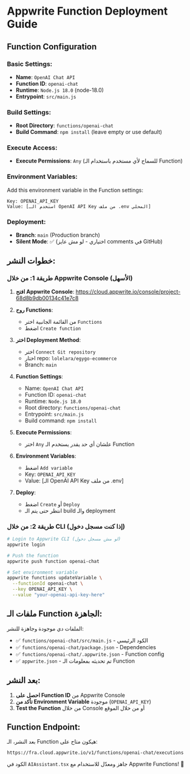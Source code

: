 # Appwrite Function Deployment Guide

## Function Configuration

### Basic Settings:
- **Name**: `OpenAI Chat API`
- **Function ID**: `openai-chat`
- **Runtime**: `Node.js 18.0` (node-18.0)
- **Entrypoint**: `src/main.js`

### Build Settings:
- **Root Directory**: `functions/openai-chat`
- **Build Command**: `npm install` (leave empty or use default)

### Execute Access:
- **Execute Permissions**: `Any` (للسماح لأي مستخدم باستخدام الـ Function)

### Environment Variables:
Add this environment variable in the Function settings:
```
Key: OPENAI_API_KEY
Value: [استخدم الـ OpenAI API Key من ملف .env المحلي]
```

### Deployment:
- **Branch**: `main` (Production branch)
- **Silent Mode**: ✅ (اختياري - لو مش عايز comments في GitHub)

## خطوات النشر:

### طريقة 1: من خلال Appwrite Console (الأسهل)

1. **افتح Appwrite Console**: https://cloud.appwrite.io/console/project-68d8b9db00134c41e7c8

2. **روح Functions**:
   - من القائمة الجانبية اختر `Functions`
   - اضغط `Create function`

3. **اختر Deployment Method**:
   - اختر `Connect Git repository`
   - اختار repo: `lolelara/egygo-ecommerce`
   - Branch: `main`

4. **Function Settings**:
   - Name: `OpenAI Chat API`
   - Function ID: `openai-chat`
   - Runtime: `Node.js 18.0`
   - Root directory: `functions/openai-chat`
   - Entrypoint: `src/main.js`
   - Build command: `npm install`

5. **Execute Permissions**:
   - اختر `Any` علشان أي حد يقدر يستخدم الـ Function

6. **Environment Variables**:
   - اضغط `Add variable`
   - Key: `OPENAI_API_KEY`
   - Value: [الـ OpenAI API Key من ملف .env]

7. **Deploy**:
   - اضغط `Create` أو `Deploy`
   - انتظر حتى يتم الـ build والـ deployment

### طريقة 2: من خلال CLI (إذا كنت مسجل دخول)

```bash
# Login to Appwrite CLI (لو مش مسجل دخول)
appwrite login

# Push the function
appwrite push function openai-chat

# Set environment variable
appwrite functions updateVariable \
  --functionId openai-chat \
  --key OPENAI_API_KEY \
  --value "your-openai-api-key-here"
```

## ملفات الـ Function الجاهزة:

الملفات دي موجودة وجاهزة للنشر:
- ✅ `functions/openai-chat/src/main.js` - الكود الرئيسي
- ✅ `functions/openai-chat/package.json` - Dependencies
- ✅ `functions/openai-chat/.appwrite.json` - Function config
- ✅ `appwrite.json` - تم تحديثه بمعلومات الـ Function

## بعد النشر:

1. **احصل على Function ID** من Appwrite Console
2. **تأكد من Environment Variable** موجودة (`OPENAI_API_KEY`)
3. **Test the Function** من خلال Console أو من خلال الموقع

## Function Endpoint:

بعد النشر، الـ Function هيكون متاح على:
```
https://fra.cloud.appwrite.io/v1/functions/openai-chat/executions
```

الكود في `AIAssistant.tsx` جاهز ومعدّل للاستخدام مع Appwrite Functions! 🎉
